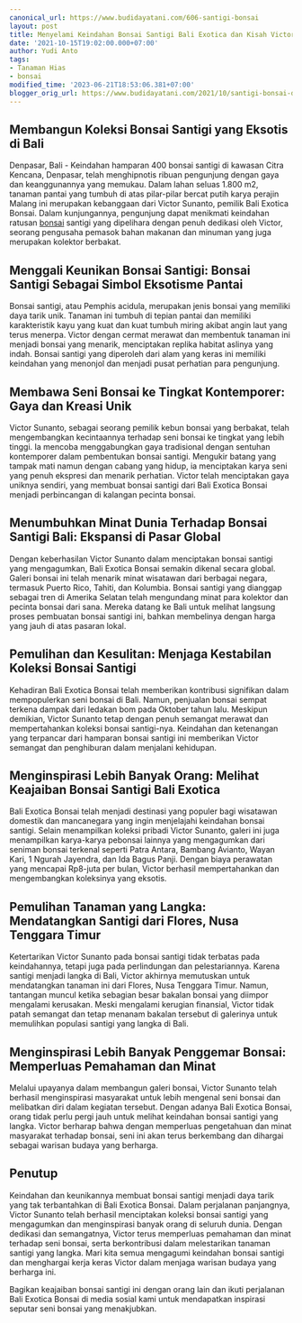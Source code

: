 ```yaml
---
canonical_url: https://www.budidayatani.com/606-santigi-bonsai
layout: post
title: Menyelami Keindahan Bonsai Santigi Bali Exotica dan Kisah Victor Sunanto
date: '2021-10-15T19:02:00.000+07:00'
author: Yudi Anto
tags:
- Tanaman Hias
- bonsai
modified_time: '2023-06-21T18:53:06.381+07:00'
blogger_orig_url: https://www.budidayatani.com/2021/10/santigi-bonsai-di-bali-dia-spesialis.html
---
```


<h2>Membangun Koleksi Bonsai Santigi yang Eksotis di Bali</h2><p>Denpasar, Bali - Keindahan hamparan 400 bonsai santigi di kawasan Citra Kencana, Denpasar, telah menghipnotis ribuan pengunjung dengan gaya dan keanggunannya yang memukau. Dalam lahan seluas 1.800 m2, tanaman pantai yang tumbuh di atas pilar-pilar bercat putih karya perajin Malang ini merupakan kebanggaan dari Victor Sunanto, pemilik Bali Exotica Bonsai. Dalam kunjungannya, pengunjung dapat menikmati keindahan ratusan <a href="https://www.budidayatani.com/search/label/bonsai">bonsai</a> santigi yang dipelihara dengan penuh dedikasi oleh Victor, seorang pengusaha pemasok bahan makanan dan minuman yang juga merupakan kolektor berbakat.</p><h2>Menggali Keunikan Bonsai Santigi: Bonsai Santigi Sebagai Simbol Eksotisme Pantai</h2><p>Bonsai santigi, atau Pemphis acidula, merupakan jenis bonsai yang memiliki daya tarik unik. Tanaman ini tumbuh di tepian pantai dan memiliki karakteristik kayu yang kuat dan kuat tumbuh miring akibat angin laut yang terus menerpa. Victor dengan cermat merawat dan membentuk tanaman ini menjadi bonsai yang menarik, menciptakan replika habitat aslinya yang indah. Bonsai santigi yang diperoleh dari alam yang keras ini memiliki keindahan yang menonjol dan menjadi pusat perhatian para pengunjung.</p><h2>Membawa Seni Bonsai ke Tingkat Kontemporer: Gaya dan Kreasi Unik</h2><p>Victor Sunanto, sebagai seorang pemilik kebun bonsai yang berbakat, telah mengembangkan kecintaannya terhadap seni bonsai ke tingkat yang lebih tinggi. Ia mencoba menggabungkan gaya tradisional dengan sentuhan kontemporer dalam pembentukan bonsai santigi. Mengukir batang yang tampak mati namun dengan cabang yang hidup, ia menciptakan karya seni yang penuh ekspresi dan menarik perhatian. Victor telah menciptakan gaya uniknya sendiri, yang membuat bonsai santigi dari Bali Exotica Bonsai menjadi perbincangan di kalangan pecinta bonsai.</p><h2>Menumbuhkan Minat Dunia Terhadap Bonsai Santigi Bali: Ekspansi di Pasar Global</h2><p>Dengan keberhasilan Victor Sunanto dalam menciptakan bonsai santigi yang mengagumkan, Bali Exotica Bonsai semakin dikenal secara global. Galeri bonsai ini telah menarik minat wisatawan dari berbagai negara, termasuk Puerto Rico, Tahiti, dan Kolumbia. Bonsai santigi yang dianggap sebagai tren di Amerika Selatan telah mengundang minat para kolektor dan pecinta bonsai dari sana. Mereka datang ke Bali untuk melihat langsung proses pembuatan bonsai santigi ini, bahkan membelinya dengan harga yang jauh di atas pasaran lokal.</p><h2>Pemulihan dan Kesulitan: Menjaga Kestabilan Koleksi Bonsai Santigi</h2><p>Kehadiran Bali Exotica Bonsai telah memberikan kontribusi signifikan dalam mempopulerkan seni bonsai di Bali. Namun, penjualan bonsai sempat terkena dampak dari ledakan bom pada Oktober tahun lalu. Meskipun demikian, Victor Sunanto tetap dengan penuh semangat merawat dan mempertahankan koleksi bonsai santigi-nya. Keindahan dan ketenangan yang terpancar dari hamparan bonsai santigi ini memberikan Victor semangat dan penghiburan dalam menjalani kehidupan.</p><h2>Menginspirasi Lebih Banyak Orang: Melihat Keajaiban Bonsai Santigi Bali Exotica</h2><p>Bali Exotica Bonsai telah menjadi destinasi yang populer bagi wisatawan domestik dan mancanegara yang ingin menjelajahi keindahan bonsai santigi. Selain menampilkan koleksi pribadi Victor Sunanto, galeri ini juga menampilkan karya-karya pebonsai lainnya yang mengagumkan dari seniman bonsai terkenal seperti Patra Antara, Bambang Avianto, Wayan Kari, 1 Ngurah Jayendra, dan Ida Bagus Panji. Dengan biaya perawatan yang mencapai Rp8-juta per bulan, Victor berhasil mempertahankan dan mengembangkan koleksinya yang eksotis.</p><h2>Pemulihan Tanaman yang Langka: Mendatangkan Santigi dari Flores, Nusa Tenggara Timur</h2><p>Ketertarikan Victor Sunanto pada bonsai santigi tidak terbatas pada keindahannya, tetapi juga pada perlindungan dan pelestariannya. Karena santigi menjadi langka di Bali, Victor akhirnya memutuskan untuk mendatangkan tanaman ini dari Flores, Nusa Tenggara Timur. Namun, tantangan muncul ketika sebagian besar bakalan bonsai yang diimpor mengalami kerusakan. Meski mengalami kerugian finansial, Victor tidak patah semangat dan tetap menanam bakalan tersebut di galerinya untuk memulihkan populasi santigi yang langka di Bali.</p><h2>Menginspirasi Lebih Banyak Penggemar Bonsai: Memperluas Pemahaman dan Minat</h2><p>Melalui upayanya dalam membangun galeri bonsai, Victor Sunanto telah berhasil menginspirasi masyarakat untuk lebih mengenal seni bonsai dan melibatkan diri dalam kegiatan tersebut. Dengan adanya Bali Exotica Bonsai, orang tidak perlu pergi jauh untuk melihat keindahan bonsai santigi yang langka. Victor berharap bahwa dengan memperluas pengetahuan dan minat masyarakat terhadap bonsai, seni ini akan terus berkembang dan dihargai sebagai warisan budaya yang berharga.</p><h2>Penutup</h2><p>Keindahan dan keunikannya membuat bonsai santigi menjadi daya tarik yang tak terbantahkan di Bali Exotica Bonsai. Dalam perjalanan panjangnya, Victor Sunanto telah berhasil menciptakan koleksi bonsai santigi yang mengagumkan dan menginspirasi banyak orang di seluruh dunia. Dengan dedikasi dan semangatnya, Victor terus memperluas pemahaman dan minat terhadap seni bonsai, serta berkontribusi dalam melestarikan tanaman santigi yang langka. Mari kita semua mengagumi keindahan bonsai santigi dan menghargai kerja keras Victor dalam menjaga warisan budaya yang berharga ini.</p><p>Bagikan keajaiban bonsai santigi ini dengan orang lain dan ikuti perjalanan Bali Exotica Bonsai di media sosial kami untuk mendapatkan inspirasi seputar seni bonsai yang menakjubkan.</p>